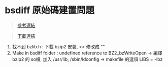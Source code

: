 # bsdiff 原始碼建置問題 

>[參考連結](https://www.twblogs.net/a/5b7c698b2b71770a43dadce9/?lang=zh-cn)

>[下載連結](https://github.com/mendsley/bsdiff)

1. 找不到 bzlib.h : 下載 bzip2 安裝, <> 修改成 ""
2. Make in bsdiff folder : undefined reference to BZ2_bzWriteOpen 
    -> 編譯 bzip2 的 so檔, 加入 /usr/lib, /sbin/ldconfig
    -> makefile 的選項 LIBS = -lbz

